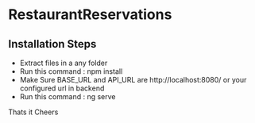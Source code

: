 # RestaurantReservations

## Installation Steps

* Extract files in a any folder 
* Run this command : npm install
* Make Sure BASE_URL and API_URL are http://localhost:8080/ or your configured url in backend
* Run this command : ng serve

Thats it
Cheers